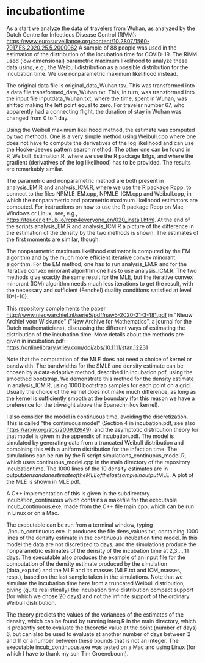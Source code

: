 # incubationtime

As a start we analyze the data of travelers from Wuhan, as analyzed by the Dutch Centre for Infectious Disease Control (RIVM): https://www.eurosurveillance.org/content/10.2807/1560-7917.ES.2020.25.5.2000062 A sample of 88 people was used in the estimation of the distribution of the incubation time for COVID-19. The RIVM used (low dimensional) parametric maximum likelihood to analyze these data using, e.g., the Weibull distribution as a possible distribution for the incubation time. We use nonparametric maximum likelihood instead.

The original data file is original_data_Wuhan.tsv. This was transformed into a data file transformed_data_Wuhan.txt. This, in turn, was transformed into the input file inputdata_Wuhan.txt, where the time, spent in Wuhan, was shifted making the left point equal to zero. For traveler number 67, who apparently had a connecting flight, the duration of stay in Wuhan was changed from 0 to 1 day.

Using the Weibull maximum likelihood method, the estimate was computed by two methods. One is a very simple method using Weibull.cpp where one does not have to compute the derivatives of the log likelihood and can use the Hooke-Jeeves pattern search method. The other one can be found in R_Weibull_Estimation.R, where we use the R package lbfgs, and where the gradient (derivatives of the log likelihood) has to be provided. The results are remarkably similar.

The parametric and nonparametric method are both present in analysis_EM.R and analysis_ICM.R, where we use the R package Rcpp, to connect to the files NPMLE_EM.cpp, NPMLE_ICM.cpp and Weibull.cpp, in which the nonparametric and parametric maximum likelihood estimators are computed. For instructions on how to use the R package Rcpp on Mac, Windows or Linux, see, e.g., https://teuder.github.io/rcpp4everyone_en/020_install.html. At the end of the scripts analysis_EM.R and analysis_ICM.R a picture of the difference in the estimation of the density by the two methods is shown. The estimates of the first moments are similar, though.

The nonparametric maximum likelihood estimator is computed by the EM algorithm and by the much more efficient iterative convex minorant algorithm. For the EM method, one has to run analysis_EM.R and for the iterative convex minorant algorithm one has to use analysis_ICM.R. The two methods give exactly the same result for the MLE, but the iterative convex minorant (ICM) algorithm needs much less iterations to get the result, with the necessary and sufficient (Fenchel) duality conditions satisfied at level 10^{-10}.

This repository complements the paper http://www.nieuwarchief.nl/serie5/pdf/naw5-2020-21-3-181.pdf in "Nieuw Archief voor Wiskunde" ("New Archive for Mathematics", a journal for the Dutch mathematicians), discussing the different ways of estimating the distribution of the incubation time. More details about the methods are given in incubation.pdf: https://onlinelibrary.wiley.com/doi/abs/10.1111/stan.12231

Note that the computation of the MLE does not need a choice of kernel or bandwidth. The bandwidths for the SMLE and density estimate can be chosen by a data-adaptive method, described in incubation.pdf, using the smoothed bootstrap. We demonstrate this method for the density estimate in analysis_ICM.R, using 1000 bootstrap samples for each point on a grid. Usually the choice of the kernel does not make much difference, as long as the kernel is sufficiently smooth at the boundary (for this reason we have a preference for the triweight above the Epanechnikov kernel).

I also consider the model in continuous time, avoiding the discretization. This is called "the continuous model" (Section 4 in incubation.pdf, see also https://arxiv.org/abs/2009.12649), and the asymptotic distribution theory for that model is given in the appendix of incubation.pdf. The model is simulated by generating data from a truncated Weibull distribution and combining this with a uniform distribution for the infection time. The simulations can  be run by the R script simulations_continuous_model.R, which uses continuous_model.cpp in the main directory of the repository incubationtime. The 1000 lines of the 10 density estimates are in output$dens and an estimate of the MLE of the last sample in output$MLE. A plot of the MLE is shown in MLE.pdf.

A C++ implementation of this is given in the subdirectory incubation_continuous which contains a makefile for the executable incub_continuous.exe, made from the C++ file main.cpp, which can be run in Linux or on a Mac.

The executable can be run from a terminal window, typing ./incub_continuous.exe. It produces the file dens_values.txt, containing 1000 lines of the density estimate in the continuous incubation time model. In this model the data are not discretized to days, and the simulations produce the nonparametric estimates of the density of the incubation time at 2,3,...,11 days. The executable also produces the example of an input file for the computation of the density estimate produced by the simulation (data_exp.txt) and the MLE and its masses (MLE.txt and ICM_masses, resp.), based on the last sample taken in the simulations. Note that we simulate the incubation time here from a truncated Weibull distribution, giving (quite realistically) the incubation time distribution compact support (for which we chose 20 days) and not the infinite support of the ordinary Weibull distribution.

The theory predicts the values of the variances of the estimates of the density, which can be found by running inteq.R in the main directory, which is presently set to evaluate the theoretic value at the point (number of days) 6, but can also be used to evaluate at another number of days between 2 and 11 or a number between these bounds that is not an integer. The executable incub_continuous.exe was tested on a Mac and using Linux (for which I have to thank my son Tim Groeneboom).


